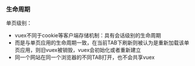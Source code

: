 ### 生命周期

单页级别：

* vuex不同于cookie等客户端存储机制：具有会话级别的生命周期
* 而是与单页应用的生命周期一致，在当前TAB下刷新则被认为是重新加载该单页应用，则旧vuex被销毁，vuex会初始化或者重新建立
* 同一个网站在同一个浏览器的不同TAB打开，也不会共享vuex
